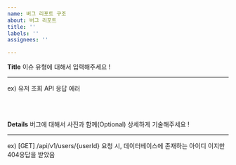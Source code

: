 ```yaml
---
name: 버그 리포트 구조
about: 버그 리포트
title: ''
labels: ''
assignees: ''

---
```


**Title** 
이슈 유형에 대해서 입력해주세요 ! 

---

ex) 유저 조회 API 응답 에러

<br><br>


**Details**
버그에 대해서 사진과 함께(Optional) 상세하게 기술해주세요 !

---

ex) [GET] /api/v1/users/{userId} 요청 시, 데이터베이스에 존재하는 아이디 이지만 404응답을 받았음



<br><br><br>
